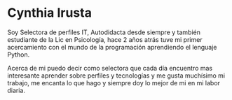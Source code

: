 
# Cynthia Irusta


Soy Selectora de perfiles IT, Autodidacta desde siempre y también estudiante de la Lic en Psicología, hace 2 años atrás tuve mi primer acercamiento con el mundo de la programación aprendiendo el lenguaje Python.

Acerca de mi puedo decir como selectora que cada día encuentro mas interesante aprender sobre perfiles y tecnologías y me gusta muchísimo mi trabajo, me encanta lo que hago y siempre doy lo mejor de mi en mi labor diaria.

